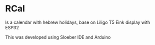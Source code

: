 # RCal
Is a calendar with hebrew holidays, base on Liligo T5 Eink display with ESP32

This was developed using Sloeber IDE and Arduino
